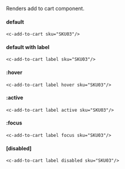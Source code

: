 Renders add to cart component.

#### default
```vue
<c-add-to-cart sku="SKU03"/>
```

#### default with label
```vue
<c-add-to-cart label sku="SKU03"/>
```

#### :hover
```vue
<c-add-to-cart label hover sku="SKU03"/>
```

#### :active
```vue
<c-add-to-cart label active sku="SKU03"/>
```

#### :focus
```vue
<c-add-to-cart label focus sku="SKU03"/>
```
#### \[disabled\]
```vue
<c-add-to-cart label disabled sku="SKU03"/>
```
